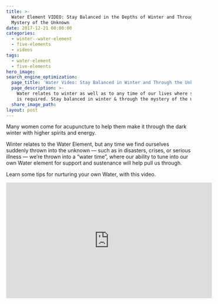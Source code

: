 ```yaml
---
title: >-
  Water Element VIDEO: Stay Balanced in the Depths of Winter and Through the
  Mystery of the Unknown
date: 2017-12-21 00:00:00
categories:
  - winter--water-element
  - five-elements
  - videos
tags:
  - water-element
  - five-elements
hero_image:
search_engine_optimization:
  page_title: 'Water Video: Stay Balanced in Winter and Through the Unknown'
  page_description: >-
    Water relates to winter as well as to any time of our lives where surrender
    is required. Stay balanced in winter & through the mystery of the unknown.
  share_image_path:
layout: post
---
```


Many women come for acupuncture to help them make it through the dark winter with higher spirits and energy.

Winter relates to the Water Element, but any time we find ourselves suddenly thrown into the unknown — such as in disasters, crises, or serious illness — we’re thrown into a “water time”, where our ability to tune into our own Water element for support and sustenance will help pull us through.

Learn some tips for nurturing your own Water, with this video.

<div class="cms-embed" data-cms-embed="PGlmcmFtZSB3aWR0aD0iNTYwIiBoZWlnaHQ9IjMxNSIgc3JjPSJodHRwczovL3d3dy55b3V0dWJlLmNvbS9lbWJlZC9pQVhHT0plelRVWSIgZnJhbWVib3JkZXI9IjAiIGFsbG93PSJhdXRvcGxheTsgZW5jcnlwdGVkLW1lZGlhIiBhbGxvd2Z1bGxzY3JlZW4+PC9pZnJhbWU+"><iframe src="https://www.youtube.com/embed/iAXGOJezTUY" allow="autoplay; encrypted-media" allowfullscreen="" width="560" height="315" frameborder="0"></iframe></div>